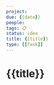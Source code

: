 ```yaml
---
project:
due: {{date}}
people:
tags: 📋
status: idea
title: {{title}}
type: [[Task]]
---
```


# {{title}}